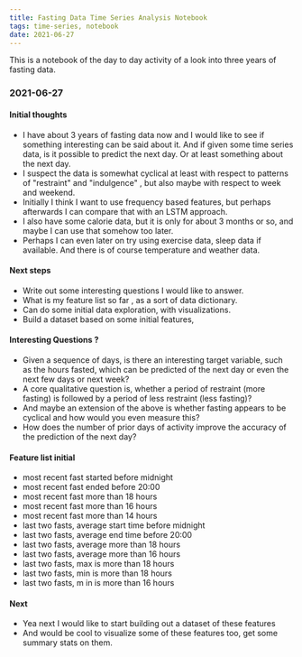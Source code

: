 ```yaml
---
title: Fasting Data Time Series Analysis Notebook
tags: time-series, notebook
date: 2021-06-27
---
```

This is a notebook of the day to day activity of a look into three years of fasting data.

### 2021-06-27

#### Initial thoughts
* I have about 3 years of fasting data now and I would like to see if something interesting can be said about it. And if given some time series data, is it possible to predict the next day. Or at least something about the next day.
* I suspect the data is somewhat cyclical at least with respect to patterns of "restraint" and "indulgence" , but also maybe with respect to week and weekend.
* Initially I think I want to use frequency based features, but perhaps afterwards I can compare that with an LSTM approach.
* I also have some calorie data, but it is only for about 3 months or so, and maybe I can use that somehow too later.
* Perhaps I can even later on try using exercise data, sleep data if available. And there is of course temperature and weather data.

#### Next steps
* Write out some interesting questions I would like to answer.
* What is my feature list so far , as a sort of data dictionary.
* Can do some initial data exploration, with visualizations.
* Build a dataset based on some initial features,

#### Interesting Questions ?
* Given a sequence of days, is there an interesting target variable, such as the hours fasted, which can be predicted of the next day or even the next few days or next week?
* A core qualitative question is, whether a period of restraint (more fasting) is followed by a period of less restraint (less fasting)?
* And maybe an extension of the above is whether fasting appears to be cyclical and how would you even measure this?
* How does the number of prior days of activity improve the accuracy of the prediction of the next day?

#### Feature list initial
* most recent fast started before midnight
* most recent fast ended before 20:00
* most recent fast more than 18 hours
* most recent fast more than 16 hours
* most recent fast more than 14 hours
* last two fasts, average start time before midnight
* last two fasts, average end time before 20:00
* last two fasts, average more than 18 hours
* last two fasts, average more than 16 hours
* last two fasts, max is more than 18 hours
* last two fasts, min is more than 18 hours
* last two fasts, m in is more than 16 hours


#### Next
* Yea next I would like to start building out a dataset of these features
* And would be cool to visualize some of these features too, get some summary stats on them.
